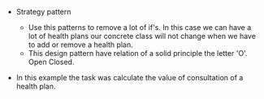 * Strategy pattern
  - Use this patterns to remove a lot of if's. In this case we can have a lot of health plans our concrete class will not change when we have to add or remove a health plan.
  - This design pattern have relation of a solid principle the letter 'O'. Open Closed.

* In this example the task was calculate the value of consultation of a health plan.
  
